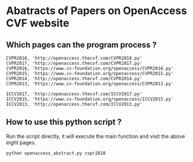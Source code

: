 # Abatracts of Papers on OpenAccess CVF website


## Which pages can the program process ?
``` 
CVPR2018, 'http://openaccess.thecvf.com/CVPR2018.py'
CVPR2017, 'http://openaccess.thecvf.com/CVPR2017.py'
CVPR2016, 'https://www.cv-foundation.org/openaccess/CVPR2016.py'
CVPR2015, 'https://www.cv-foundation.org/openaccess/CVPR2015.py'
CVPR2014, 'http://openaccess.thecvf.com/CVPR2014.py'
CVPR2013, 'https://www.cv-foundation.org/openaccess/CVPR2013.py'

ICCV2017, 'http://openaccess.thecvf.com/ICCV2017.py'
ICCV2015, 'https://www.cv-foundation.org/openaccess/ICCV2015.py'
ICCV2013, 'http://openaccess.thecvf.com/ICCV2013.py'
```

## How to use this python script ?
Run the script directly, it will execute the main function and visit the above eight pages.
```cmd
python openaccess_abstract.py cvpr2018
```